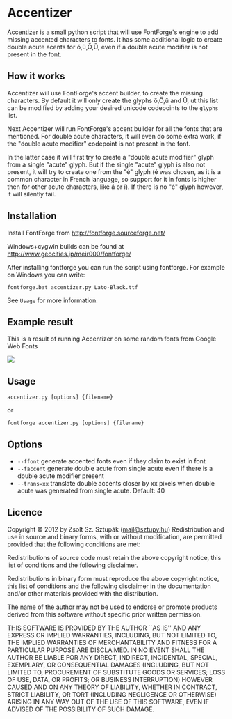 Accentizer
==========

Accentizer is a small python script that will use FontForge's engine to add
missing accented characters to fonts. It has some additional logic to create
double acute acents for ő,ű,Ő,Ű, even if a double acute modifier is not present
in the font. 

How it works
------------

Accentizer will use FontForge's accent builder, to create the missing
characters. By default it will only create the glyphs ő,Ő,ű and Ű, ut this list
can be modified by adding your desired unicode codepoints to the `glyphs` list.

Next Accentizer will run FontForge's accent builder for all the fonts that are
mentioned. For double acute characters, it will even do some extra work, if the
"double acute modifier" codepoint is not present in the font.

In the latter case it will first try to create a "double acute modifier" glyph
from a single "acute" glyph. But if the single "acute" glyph is also not
present, it will try to create one from the "é" glyph (é was chosen, as it is
a common character in French language, so support for it in fonts is higher
then for other acute characters, like á or í). If there is no "é" glyph
however, it will silently fail.

Installation
------------

Install FontForge from http://fontforge.sourceforge.net/

Windows+cygwin builds can be found at http://www.geocities.jp/meir000/fontforge/

After installing fontforge you can run the script using fontforge. For example
on Windows you can write:

    fontforge.bat accentizer.py Lato-Black.ttf

See `Usage` for more information.

Example result
--------------

This is a result of running Accentizer on some random fonts from Google Web
Fonts

![](https://raw.githubusercontent.com/sztupy/accentizer/master/example.png) 


Usage
-----

    accentizer.py [options] {filename}

or

    fontforge accentizer.py [options] {filename}

Options
-------

* `--ffont` generate accented fonts even if they claim to exist in font
* `--faccent` generate double acute from single acute even if there is a double
acute modifier present  
* `--trans=xx` translate double accents closer by xx pixels when double acute
was generated from single acute. Default: 40

Licence
-------

Copyright © 2012 by Zsolt Sz. Sztupák (mail@sztupy.hu)
Redistribution and use in source and binary forms, with or without
modification, are permitted provided that the following conditions
are met:

Redistributions of source code must retain the above copyright notice,
this list of conditions and the following disclaimer.

Redistributions in binary form must reproduce the above copyright
notice, this list of conditions and the following disclaimer in the
documentation and/or other materials provided with the distribution.

The name of the author may not be used to endorse or promote products
derived from this software without specific prior written permission.

THIS SOFTWARE IS PROVIDED BY THE AUTHOR ``AS IS'' AND ANY EXPRESS OR
IMPLIED WARRANTIES, INCLUDING, BUT NOT LIMITED TO, THE IMPLIED
WARRANTIES OF MERCHANTABILITY AND FITNESS FOR A PARTICULAR PURPOSE ARE
DISCLAIMED. IN NO EVENT SHALL THE AUTHOR BE LIABLE FOR ANY DIRECT,
INDIRECT, INCIDENTAL, SPECIAL, EXEMPLARY, OR CONSEQUENTIAL DAMAGES
(INCLUDING, BUT NOT LIMITED TO, PROCUREMENT OF SUBSTITUTE GOODS OR
SERVICES; LOSS OF USE, DATA, OR PROFITS; OR BUSINESS INTERRUPTION)
HOWEVER CAUSED AND ON ANY THEORY OF LIABILITY, WHETHER IN CONTRACT,
STRICT LIABILITY, OR TORT (INCLUDING NEGLIGENCE OR OTHERWISE) ARISING
IN ANY WAY OUT OF THE USE OF THIS SOFTWARE, EVEN IF ADVISED OF THE
POSSIBILITY OF SUCH DAMAGE.

